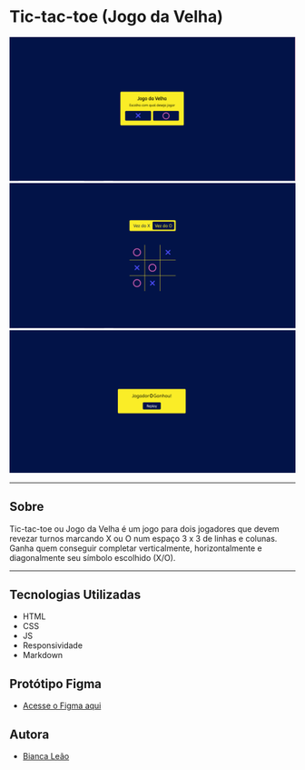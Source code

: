 # Tic-tac-toe (Jogo da Velha)

![](img/inicioPage.PNG)
![](img/gamePage.PNG)
![](img/winPage.PNG)

---

## Sobre

Tic-tac-toe ou Jogo da Velha é um jogo para dois jogadores que devem revezar turnos marcando X ou O num espaço  3 x 3 de linhas e colunas. 
Ganha quem conseguir completar verticalmente, horizontalmente e diagonalmente seu símbolo escolhido (X/O). 

---

## Tecnologias Utilizadas

- HTML
- CSS
- JS
- Responsividade
- Markdown

## Protótipo Figma

- [Acesse o Figma aqui](https://www.figma.com/file/1jgy4UCBbjWiRfKahoj4b8/Jogo-Da-Velha?node-id=0%3A1&t=Bbwa5JJi7FGTUBLe-0)

## Autora

- [Bianca Leão](https://github.com/leaobia)
